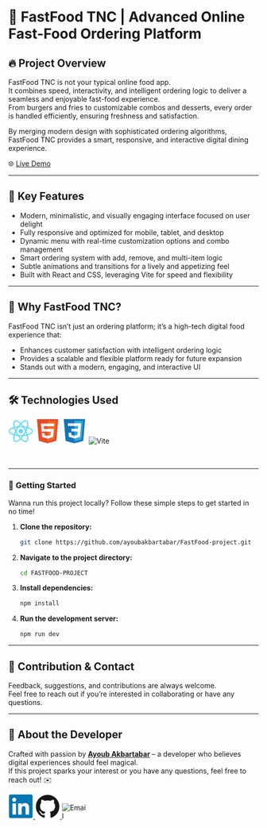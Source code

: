 # 🍔 FastFood TNC | Advanced Online Fast-Food Ordering Platform

## 🔥 Project Overview

FastFood TNC is not your typical online food app.  
It combines speed, interactivity, and intelligent ordering logic to deliver a seamless and enjoyable fast-food experience.  
From burgers and fries to customizable combos and desserts, every order is handled efficiently, ensuring freshness and satisfaction.

By merging modern design with sophisticated ordering algorithms, FastFood TNC provides a smart, responsive, and interactive digital dining experience.

🌐 [Live Demo](#)

---

## 🌟 Key Features

- Modern, minimalistic, and visually engaging interface focused on user delight
- Fully responsive and optimized for mobile, tablet, and desktop
- Dynamic menu with real-time customization options and combo management
- Smart ordering system with add, remove, and multi-item logic
- Subtle animations and transitions for a lively and appetizing feel
- Built with React and CSS, leveraging Vite for speed and flexibility

---

## 🚀 Why FastFood TNC?

FastFood TNC isn’t just an ordering platform; it’s a high-tech digital food experience that:

- Enhances customer satisfaction with intelligent ordering logic
- Provides a scalable and flexible platform ready for future expansion
- Stands out with a modern, engaging, and interactive UI

---

## 🛠️ Technologies Used

<p align="left">
  <img src="https://raw.githubusercontent.com/devicons/devicon/master/icons/react/react-original.svg" alt="React" width="50" height="50" style="display: inline-block;"/>
  <img src="https://raw.githubusercontent.com/devicons/devicon/master/icons/html5/html5-original.svg" alt="HTML5" width="50" height="50" style="display: inline-block;"/>
  <img src="https://raw.githubusercontent.com/devicons/devicon/master/icons/css3/css3-original.svg" alt="CSS3" width="50" height="50" style="display: inline-block;"/>
  <img src="https://vitejs.dev/logo.svg" alt="Vite" width="50" height="50" style="display: inline-block;"/>
</p>

---

### 🚀 **Getting Started**

Wanna run this project locally? Follow these simple steps to get started in no time!

1. **Clone the repository:**
   ```sh
   git clone https://github.com/ayoubakbartabar/FastFood-project.git
   ```
2. **Navigate to the project directory:**
   ```sh
   cd FASTFOOD-PROJECT
   ```
3. **Install dependencies:**
   ```sh
   npm install
   ```
4. **Run the development server:**
   ```sh
   npm run dev
   ```

---

## 🤝 Contribution & Contact

Feedback, suggestions, and contributions are always welcome.  
Feel free to reach out if you’re interested in collaborating or have any questions.

---

## 👤 About the Developer

Crafted with passion by **[Ayoub Akbartabar](ayoubakbartabar1887@gmail.com)** – a developer who believes digital experiences should feel magical.  
If this project sparks your interest or you have any questions, feel free to reach out! ✉️

<p align="left">
  <a href="https://www.linkedin.com/in/ayoub-akbartabar-bb78b2212/" target="_blank">
    <img src="https://raw.githubusercontent.com/devicons/devicon/master/icons/linkedin/linkedin-original.svg" alt="LinkedIn" width="50" height="50" style="display: inline-block;"/>
  </a>
  <a href="https://github.com/ayoubakbartabar" target="_blank">
    <img src="https://raw.githubusercontent.com/devicons/devicon/master/icons/github/github-original.svg" alt="GitHub" width="50" height="50" style="display: inline-block;"/>
  </a>
  <a href="mailto:ayoubakbartabar1887@gmail.com" target="_blank">
    <img src="https://img.icons8.com/ios-filled/50/000000/gmail-new.png" alt="Email" width="50" height="50" style="display: inline-block;"/>
  </a>
</p>
